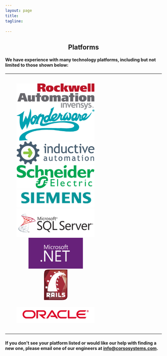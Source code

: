 ```yaml
---
layout: page
title: 
tagline: 

---
```



<div class="row">
    <div class="col-md-12" style="text-align:center;"><h2>Platforms</h2></div>
</div>
<div class="row">
<div class="col-md-6 col-md-offset-3">
    <h4 style="text-align: left;">We have experience with many technology platforms, including but not limited to those shown below:</h4>
</div>

</div>

<hr>
    
<br/>

<div class="row">

<div class="col-md-4"><a href="http://www.rockwell.com" title="Rockwell" target="_blank"><img alt="Rockwell" src="img/platforms/rockwell.jpg" width="250px;" style="margin-left:37px;"></a></div>

<div class="col-md-4"><a href="http://www.wonderware.com" title="Wonderware" target="_blank"><img alt="Wonderware" src="img/platforms/wonderware.png" width="250px" style="margin-left:37px;"></a></div>

<div class="col-md-4"><a href="http://www.inductiveautomation.com" title="Inductive Automation" target="_blank"><img alt="Ignition by Inductive Automation" src="img/platforms/ia.png" width="250px" style="margin-left:37px;"></a></div>
</div>
<div class="row">
<div class="col-md-4"><a href="http://products.schneider-electric.us/products-services/products/automation-products/" title="Modicon" target="_blank"><img alt="Schneider Electric" src="img/platforms/schneider.jpg" width="250px" style="margin-left:37px;"></a></div>

<div class="col-md-4"><a href="http://www.siemens.com/entry/cc/en/" title="Siemens" target="_blank"><img alt="Siemens" src="img/platforms/siemens.jpg" width="250px" style="margin-left:37px;"></a></div>
<div class="col-md-4"><a href="http://www.microsoft.com/en-us/server-cloud/products/sql-server/" title="SQL Server" target="_blank"><img alt="SQL Server" src="img/platforms/sqlserver.jpg" width="250px" style="margin-left:37px;"></a></div>

</div>  
    
<div class="row">
    


<div class="col-md-4"><a href="http://www.microsoft.com/" title="Microsoft .NET" target="_blank"><img alt="Microsoft .NET" src="img/platforms/msnet.jpg" width="175px" style="margin-left:75px;"></a></div>

<div class="col-md-4"><a href="http://rubyonrails.org" title="Ruby on Rails" target="_blank"><img alt="Ruby on Rails" src="img/platforms/rails.png" width="75px"  style="margin-left:125px;"></a></div>

<div class="col-md-4"><a href="http://www.oracle.com/index.html" title="Oracle" target="_blank"><img alt="Oracle" src="img/platforms/oracle.jpg" width="250px"  style="margin-left:37px;margin-top:20px;"></a></div>
</div>
<br/>
<hr>
<div class="row">
<div class="col-md-6 col-md-offset-3">
<h4 style="text-align: left;">If you don't see your platform listed or would like our help with finding a new one, please email one of our engineers at <a href="mailto:info@corsosystems.com?Subject=Information%20Request">info@corsosystems.com</a>.</h4>
</div>
</div>

